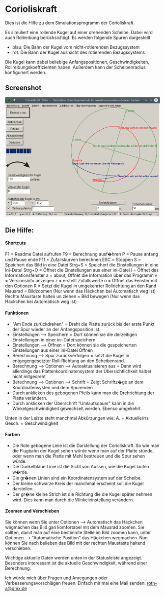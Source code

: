 # Corioliskraft

Dies ist die Hilfe zu dem Simulationsprogramm der Corioliskraft.

Es simuliert eine rollende Kugel auf einer drehenden Scheibe. Dabei wird auch Rollreibung berücksichtigt. Es werden folgende Spuren dargestellt

* blau: Die Bahn der Kugel vom nicht-rotierenden Bezugssystem
* rot: Die Bahn der Kugel aus sicht des rotierenden Bezugssystems

Die Kugel kann dabei beliebige Anfangspositionen, Geschwindigkeiten, Rollreibungskoeffizienten haben. Außerdem kann der Scheibenradius konfiguriert werden.

## Screenshot 
![](screenshot.png)

## Die Hilfe:
#### Shortcuts
F1	= Readme Datei aufrufen
F9	= Berechnung ausf�hren
P	= Pause anfang und Pause ende
F11	= Zufallskurven berechnen
ESC	= Stoppen
S	= Speichert das Bild in eine Datei
Strg+S	= Speichert die Einstellungen in eine Ini-Datei
Strg+O	= Öffnet die Einstellungen aus einer ini-Datei
i	= Öffnet das Informationsfenster
a	= about, Öffnet die Information über das Programm
v	= Versionsinfo anzeigen
z	= erstellt Zufallswerte
o	= Öffnet das Fenster mit den Optionen
R	= Setzt die Kugel in umgekehrter Rollrichtung an den Rand
Mausrad	= Bildzoomen  (Nur wenn das Häckchen bei Automatisch weg ist)
Rechte Maustaste halten un ziehen	= Bild bewegen   (Nur wenn das Häckchen bei Automatisch weg ist)


#### Funktionen

* "Am Ende zurückdrehen"		= Dreht die Platte zurück bis der erste Punkt der Spur wieder an der Anfangsposition ist.
* Einstellungen --> Speichern	= Dort können sie die derzeitigen Einstellungen in einer ini-Datei speichern
* Einstellungen --> Öffnen	= Dort können sie die gespeicherten Einstellungen aus einer ini-Datei Öffnen
* Berechnung --> Spur zurückverfolgen	= setzt die Kugel in entgegengesetzter Roll-Richtung an den Scheibenrand.
* Berechnung --> Optionen --> Autoaktualisieren aus	= Dann wird allerdings das Plattenkoordinatensystem der Übersichtlichkeit halber nicht mitgedreht
* Berechnung --> Optionen --> Schrift = Zeigt Schriftz�ge an dem Koordinatensysten und dem Spurenden
* Durch anklicken des gebogenen Pfeils kann man die Drehrichtung der Platte verändern.
* Durch anklicken der Überschrift "Umlaufsdauer" kann in die Winkelgeschwindigkeit gewechselt werden. Ebenso umgekehrt.

Unten in der Leiste steht manchmal Abkürzungen wie:
A.		= Aktuelle/r/s
Gesch.	= Geschwindigkeit

#### Farben

 * Die Rote gebogene Linie ist die Darstellung der Corioliskraft. So wie man die Flugbahn der Kugel sehen würde wenn man auf der Platte stünde, oder wenn man die Platte mit Mehl bestreuen und die Spur sehen würde.
 * Die Dunkelblaue Linie ist die Sicht von Aussen, wie die Kugel laufen w�rde.
 * Die gr�nen Linien sind ein Koordinatensystem auf der Scheibe.
 * Der kleine schwarze Kreis der manchmal erscheint soll die Kugel darstellen.
 * Der gr�ne kleine Strich ist die Richtung die die Kugel später nehmen wird. Dies kann man durch die Winkeleinstellung verändern.


#### Zoomen und Verschieben
Sie können wenn Sie unter Optionen --> Automatisch das Häckchen wegmachen das Bild gan komfortabel mit dem Mausrad zoomen. Sie sollten, damit man auf eine bestimmte Stelle im Bild zoomen kann, unter Optionen --> "Automatische Position" das Häckchen wegmachen. Nun können Sie nach belieben das Bild mit der rechten Maustaste haltend verschieben.



Wichtige aktuelle Daten werden unten in der Statusleiste angezeigt. 
Besonders interessant ist die aktuelle Geschwindigkeit, während einer Berechnung.

Ich würde mich über Fragen und Anregungen oder Verbesserungsvorschlägen freuen.
Einfach mir mal eine Mail senden: roth-a@gmx.de 